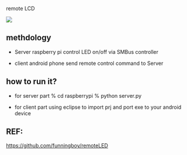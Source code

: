 

remote LCD

<img src='http://2.bp.blogspot.com/-Gq9ly3387-E/U5ce6FH8_PI/AAAAAAAABcw/Z-xOpFYHbr8/s1600/%E8%9E%A2%E5%B9%95%E5%BF%AB%E7%85%A7+2014-06-10+%E4%B8%8B%E5%8D%8810.54.37.png'>

## methdology
- Server
 raspberry pi control LED on/off via SMBus controller

- client
android phone
send remote control command to Server

## how to run it?
- for server part
% cd raspberrypi
% python server.py

- for client part
using eclipse to import prj and port exe to your android device

## REF:
https://github.com/funningboy/remoteLED

